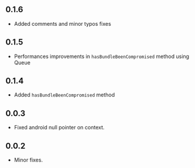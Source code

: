 ## 0.1.6

* Added comments and minor typos fixes

## 0.1.5

* Performances improvements in `hasBundleBeenCompromised` method using Queue

## 0.1.4

* Added `hasBundleBeenCompromised` method

## 0.0.3

* Fixed android null pointer on context.

## 0.0.2

* Minor fixes.
